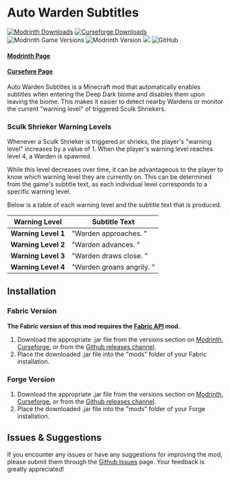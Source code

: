 # Auto Warden Subtitles
[![Modrinth Downloads](https://img.shields.io/modrinth/dt/auto-warden-subtitles?logo=Modrinth)](https://modrinth.com/mod/auto-warden-subtitles)
[![Curseforge Downloads](http://cf.way2muchnoise.eu/full_949010_downloads.svg)](https://www.curseforge.com/minecraft/mc-mods/auto-warden-subtitles)
![Modrinth Game Versions](https://img.shields.io/modrinth/game-versions/auto-warden-subtitles)
![Modrinth Version](https://img.shields.io/modrinth/v/auto-warden-subtitles)
![](https://img.shields.io/badge/api-fabric-orange.svg)
![GitHub](https://img.shields.io/github/license/tlstommy/auto-warden-subtitles)
#### [Modrinth Page](https://modrinth.com/mod/auto-warden-subtitles)
#### [Cursefore Page](https://www.curseforge.com/minecraft/mc-mods/auto-warden-subtitles)

Auto Warden Subtitles is a Minecraft mod that automatically enables subtitles when entering the Deep Dark biome and disables them upon leaving the biome. This makes it easier to detect nearby Wardens or monitor the current "warning level" of triggered Sculk Shriekers.

### Sculk Shrieker Warning Levels

Whenever a Sculk Shrieker is triggered or shrieks, the player's "warning level" increases by a value of 1.
When the player's warning level reaches level 4, a Warden is spawned.

While this level decreases over time, it can be advantageous to the player to know which warning level they are currently on. This can be determined from the game's subtitle text, as each individual level corresponds to a specific warning level.

Below is a table of each warning level and the subtitle text that is produced.

| **Warning Level**| **Subtitle Text** |
| ----------- | ----------- |
| **Warning Level 1** | "Warden approaches. " |
| **Warning Level 2** | "Warden advances. " |
| **Warning Level 3** | "Warden draws close. " |
| **Warning Level 4** | "Warden groans angrily. " |

## Installation

### Fabric Version
**The Fabric version of this mod requires the [Fabric API](https://github.com/FabricMC/fabric) mod.**

1. Download the appropriate .jar file from the versions section on [Modrinth](https://modrinth.com/mod/auto-warden-subtitles/versions), [Curseforge](https://www.curseforge.com/minecraft/mc-mods/auto-warden-subtitles/files), or from the [Github releases channel](https://github.com/tlstommy/auto-warden-subtitles/releases).
2. Place the downloaded .jar file into the "mods" folder of your Fabric installation.


### Forge Version

1. Download the appropriate .jar file from the versions section on [Modrinth](https://modrinth.com/mod/auto-warden-subtitles/versions), [Curseforge](https://www.curseforge.com/minecraft/mc-mods/auto-warden-subtitles/files), or from the [Github releases channel](https://github.com/tlstommy/auto-warden-subtitles/releases).
2. Place the downloaded .jar file into the "mods" folder of your Forge installation.

## Issues & Suggestions
If you encounter any issues or have any suggestions for improving the mod, please submit them through the [Github Issues](https://github.com/tlstommy/auto-warden-subtitles/issues) page. Your feedback is greatly appreciated!




